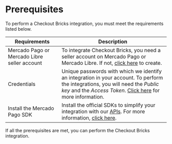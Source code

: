 # Prerequisites 

To perform a Checkout Bricks integration, you must meet the requirements listed below.

| Requirements | Description |
|---|---|
| Mercado Pago or Mercado Libre seller account | To integrate Checkout Bricks, you need a seller account on Mercado Pago or Mercado Libre. If not, [click here](https://www.mercadopago[FAKER][URL][DOMAIN]/hub/registration/landing) to create. |
| Credentials | Unique passwords with which we identify an integration in your account. To perform the integrations, you will need the _Public key_ and the _Access Token_. [Click here](/developers/en/guides/additional-content/credentials/credentials) for more information. |
| Install the Mercado Pago SDK | Install the official SDKs to simplify your integration with our [APIs](/developers/en/reference/payments/_payments/post). For more information, [click here](/developers/en/guides/sdks-v2/official/landing). |

If all the prerequisites are met, you can perform the Checkout Bricks integration.